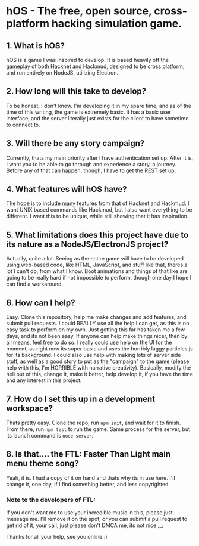 # hOS - The free, open source, cross-platform hacking simulation game.

## 1. What is hOS?
hOS is a game I was inspired to develop. It is based heavily off the gameplay of both Hacknet and Hackmud, designed to be
cross platform, and run entirely on NodeJS, utilizing Electron.

## 2. How long will this take to develop?
To be honest, I don't know. I'm developing it in my spare time, and as of the time of this writing, the game is extremely basic.
It has a basic user interface, and the server literally just exists for the client to have sometime to connect to.

## 3. Will there be any story campaign?
Currently, thats my main priority after I have authentication set up. After it is, I want you to be able to go through and experience a story, a journey. Before any of that can happen, though, I have to get the REST set up.

## 4. What features will hOS have?
The hope is to include many features from that of Hacknet and Hackmud. I want UNIX based commands like Hackmud, but I also want
everything to be different. I want this to be unique, while still showing that it has inspiration.

## 5. What limitations does this project have due to its nature as a NodeJS/ElectronJS project?
Actually, quite a lot. Seeing as the entire game will have to be developed using web-based code, like HTML, JavaScript, and stuff like that, theres a lot I can't do, from what I know. Boot animations and things of that like are going to be really hard if not impossible to perform, though one day I hope I can find a workaround.

## 6. How can I help?
Easy. Clone this repository, help me make changes and add features, and submit pull requests. I could REALLY use all the help I can get, as this is no easy task to perform on my own. Just getting this far has taken me a few days, and its not been easy. If anyone can help make things nicer, then by all means, feel free to do so. I really could use help on the UI for the moment, as right now its super basic and uses the horribly laggy particles.js for its background. I could also use help with making lots of server side stuff, as well as a good story to put as the "campaign" to the game (please help with this, I'm HORRIBLE with narrative creativity). Basically, modify the hell out of this, change it, make it better, help develop it, if you have the time and any interest in this project.

## 7. How do I set this up in a development workspace?
Thats pretty easy. Clone the repo, run `npm init`, and wait for it to finish. From there, run `npm test` to run the game. Same process for the server, but its launch command is `node server`.

## 8. Is that.... the FTL: Faster Than Light main menu theme song?
Yeah, it is. I had a copy of it on hand and thats why its in use here. I'll change it, one day, if I find something better, and less copyrighted.

### Note to the developers of FTL:
If you don't want me to use your incredible music in this, please just message me. I'll remove it on the spot, or you can submit a pull request to get rid of it, your call, just please don't DMCA me, its not nice ;_;

Thanks for all your help, see you online :)